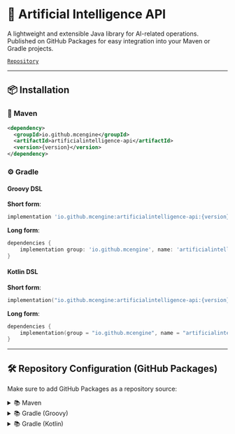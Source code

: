# 🧠 Artificial Intelligence API

A lightweight and extensible Java library for AI-related operations.  
Published on GitHub Packages for easy integration into your Maven or Gradle projects.

[`Repository`](https://github.com/MCEngine-API/artificialintelligence)

---

## 📦 Installation

### 🔧 Maven

```xml
<dependency>
  <groupId>io.github.mcengine</groupId>
  <artifactId>artificialintelligence-api</artifactId>
  <version>{version}</version>
</dependency>
```

### ⚙️ Gradle

#### Groovy DSL

**Short form**:
```groovy
implementation 'io.github.mcengine:artificialintelligence-api:{version}'
```

**Long form**:
```groovy
dependencies {
    implementation group: 'io.github.mcengine', name: 'artificialintelligence-api', version: '{version}'
}
```

#### Kotlin DSL

**Short form**:
```kotlin
implementation("io.github.mcengine:artificialintelligence-api:{version}")
```

**Long form**:
```kotlin
dependencies {
    implementation(group = "io.github.mcengine", name = "artificialintelligence-api", version = "{version}")
}
```

---

## 🛠 Repository Configuration (GitHub Packages)

Make sure to add GitHub Packages as a repository source:

<details>
<summary>📚 Maven</summary>

```xml
<repositories>
  <repository>
    <id>github</id>
    <url>https://maven.pkg.github.com/MCEngine-API/artificialintelligence</url>
  </repository>
</repositories>
```
</details>

<details>
<summary>📚 Gradle (Groovy)</summary>

```groovy
repositories {
    maven {
        url = uri("https://maven.pkg.github.com/MCEngine-API/artificialintelligence")
    }
}
```
</details>

<details>
<summary>📚 Gradle (Kotlin)</summary>

```kotlin
repositories {
    maven {
        url = uri("https://maven.pkg.github.com/MCEngine-API/artificialintelligence")
    }
}
```
</details>
